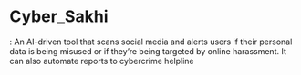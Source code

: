 # Cyber_Sakhi
: An AI-driven tool that scans social media and alerts users if their personal data is being misused or if they’re being targeted by online harassment. It can also automate reports to cybercrime helpline

